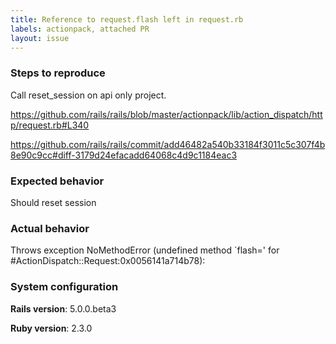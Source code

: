 ```yaml
---
title: Reference to request.flash left in request.rb
labels: actionpack, attached PR
layout: issue
---
```


### Steps to reproduce

Call reset_session on api only project.

https://github.com/rails/rails/blob/master/actionpack/lib/action_dispatch/http/request.rb#L340

https://github.com/rails/rails/commit/add46482a540b33184f3011c5c307f4b8e90c9cc#diff-3179d24efacadd64068c4d9c1184eac3
### Expected behavior

Should reset session
### Actual behavior

Throws exception NoMethodError (undefined method `flash=' for #ActionDispatch::Request:0x0056141a714b78):
### System configuration

**Rails version**: 5.0.0.beta3

**Ruby version**: 2.3.0

